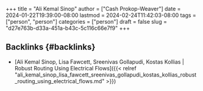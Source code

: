 +++
title = "Ali Kemal Sinop"
author = ["Cash Prokop-Weaver"]
date = 2024-01-22T19:39:00-08:00
lastmod = 2024-02-24T11:42:03-08:00
tags = ["person", "person"]
categories = ["person"]
draft = false
slug = "d27e763b-d33a-451a-b43c-5c116c66e7f9"
+++

## Backlinks {#backlinks}

-   [Ali Kemal Sinop, Lisa Fawcett, Sreenivas Gollapudi, Kostas Kollias | Robust Routing Using Electrical Flows]({{< relref "ali_kemal_sinop_lisa_fawcett_sreenivas_gollapudi_kostas_kollias_robust_routing_using_electrical_flows.md" >}})
